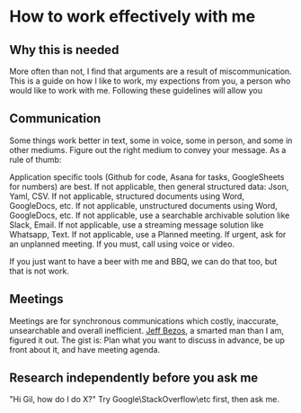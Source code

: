 # How to work effectively with me

## Why this is needed

More often than not, I find that arguments are a result of miscommunication.
This is a guide on how I like to work, my expections from you, a person who would like to work with me.
Following these guidelines will allow you 

## Communication

Some things work better in text, some in voice, some in person, and some in other mediums.
Figure out the right medium to convey your message.
As a rule of thumb:

Application specific tools (Github for code, Asana for tasks, GoogleSheets for numbers) are best.
If not applicable, then general structured data: Json, Yaml, CSV.
If not applicable, structured documents using Word, GoogleDocs, etc.
If not applicable, unstructured documents using Word, GoogleDocs, etc.
If not applicable, use a searchable archivable solution like Slack, Email.
If not applicable, use a streaming message solution like Whatsapp, Text.
If not applicable, use a Planned meeting.
If urgent, ask for an unplanned meeting.
If you must, call using voice or video.

If you just want to have a beer with me and BBQ, we can do that too, but that is not work.

## Meetings

Meetings are for synchronous communications which costly, inaccurate, unsearchable and overall inefficient.
[Jeff Bezos](https://www.thinkbusiness.ie/articles/jeff-bezos-rules-productive-meetings-amazon/), a smarted man than I am, figured it out.
The gist is:
Plan what you want to discuss in advance, be up front about it, and have meeting agenda.

## Research independently before you ask me

"Hi Gil, how do I do X?"
Try Google\StackOverflow\etc first, then ask me.


